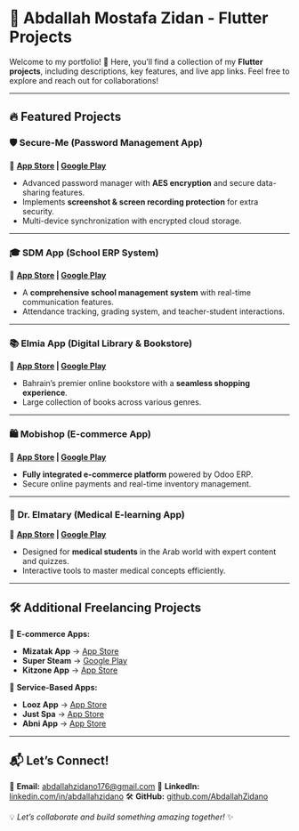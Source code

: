 # 🎨 **Abdallah Mostafa Zidan - Flutter Projects**

Welcome to my portfolio! 🚀 Here, you’ll find a collection of my **Flutter projects**, including descriptions, key features, and live app links. Feel free to explore and reach out for collaborations!

---

## 🔥 **Featured Projects**

### 🛡 **Secure-Me (Password Management App)**
📲 **[App Store](https://apps.apple.com/us/app/secure-me-app/id6667112182) | [Google Play](https://play.google.com/store/apps/details?id=com.hubinterface.secureme)**

- Advanced password manager with **AES encryption** and secure data-sharing features.
- Implements **screenshot & screen recording protection** for extra security.
- Multi-device synchronization with encrypted cloud storage.

---

### 🎓 **SDM App (School ERP System)**
📲 **[App Store](https://apps.apple.com/us/app/sdm/idXXXXXX) | [Google Play](https://play.google.com/store/apps/details?id=com.sdm.app)**

- A **comprehensive school management system** with real-time communication features.
- Attendance tracking, grading system, and teacher-student interactions.

---

### 📚 **Elmia App (Digital Library & Bookstore)**
📲 **[App Store](https://apps.apple.com/us/app/elmia-bookstore/id6511247597) | [Google Play](https://play.google.com/store/apps/details?id=com.elmia.app)**

- Bahrain’s premier online bookstore with a **seamless shopping experience**.
- Large collection of books across various genres.

---

### 🛍 **Mobishop (E-commerce App)**
📲 **[App Store](https://apps.apple.com/us/app/mobishop-%D9%85%D9%88%D8%A8%D9%8A-%D8%B4%D9%88%D8%A8/id6469453805) | [Google Play](https://play.google.com/store/apps/details?id=com.itlegend.mobishop)**

- **Fully integrated e-commerce platform** powered by Odoo ERP.
- Secure online payments and real-time inventory management.

---

### 🏥 **Dr. Elmatary (Medical E-learning App)**
📲 **[App Store](https://apps.apple.com/us/app/dr-elmatary/id6444082218) | [Google Play](https://play.google.com/store/apps/details?id=com.itlegend.elmatry)**

- Designed for **medical students** in the Arab world with expert content and quizzes.
- Interactive tools to master medical concepts efficiently.

---

## 🛠 **Additional Freelancing Projects**

📌 **E-commerce Apps:**
- **Mizatak App** → [App Store](https://apps.apple.com/us/app/mizatak-%D9%85%D9%8A%D8%B2%D8%A7%D8%AA%D9%83/id6476163157)
- **Super Steam** → [Google Play](https://play.google.com/store/apps/details?id=com.itlegend.supersteam)
- **Kitzone App** → [App Store](https://apps.apple.com/eg/app/kitzone/id6736376404)

📌 **Service-Based Apps:**
- **Looz App** → [App Store](https://apps.apple.com/us/app/%D8%AA%D8%B7%D8%A8%D9%8A%D9%82-%D9%84%D9%88%D8%B2/id6451120012)
- **Just Spa** → [App Store](https://apps.apple.com/us/app/just-spa-%D8%AC%D8%B3%D8%AA-%D8%B3%D8%A8%D8%A7/id6472675205)
- **Abni App** → [App Store](https://apps.apple.com/us/app/abni/id6705117138)

---

## 📬 **Let’s Connect!**

📧 **Email:** [abdallahzidano176@gmail.com](mailto:abdallahzidano176@gmail.com)
🔗 **LinkedIn:** [linkedin.com/in/abdallahzidano](https://linkedin.com/in/abdallahzidano)
🛠 **GitHub:** [github.com/AbdallahZidano](https://github.com/AbdallahZidano)

💡 *Let’s collaborate and build something amazing together!* ✨
